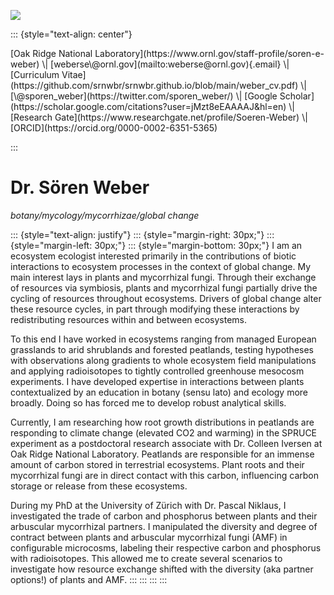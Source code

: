 ![](/Users/5o4/Documents/GitHub/srnwbr.github.io/logo.png)

::: {style="text-align: center"}
<p>[Oak Ridge National Laboratory](https://www.ornl.gov/staff-profile/soren-e-weber) \| [weberse\@ornl.gov](mailto:weberse@ornl.gov){.email} \| [Curriculum Vitae](https://github.com/srnwbr/srnwbr.github.io/blob/main/weber_cv.pdf) \| [\@sporen_weber](https://twitter.com/sporen_weber/) \| [Google Scholar](https://scholar.google.com/citations?user=jMzt8eEAAAAJ&hl=en) \| [Research Gate](https://www.researchgate.net/profile/Soeren-Weber) \| [ORCID](https://orcid.org/0000-0002-6351-5365)</p>
:::

# Dr. Sören Weber

*botany/mycology/mycorrhizae/global change*

::: {style="text-align: justify"}
::: {style="margin-right: 30px;"}
::: {style="margin-left: 30px;"}
::: {style="margin-bottom: 30px;"}
I am an ecosystem ecologist interested primarily in the contributions of biotic interactions to ecosystem processes in the context of global change. My main interest lays in plants and mycorrhizal fungi. Through their exchange of resources via symbiosis, plants and mycorrhizal fungi partially drive the cycling of resources throughout ecosystems. Drivers of global change alter these resource cycles, in part through modifying these interactions by redistributing resources within and between ecosystems.

To this end I have worked in ecosystems ranging from managed European grasslands to arid shrublands and forested peatlands, testing hypotheses with observations along gradients to whole ecosystem field manipulations and applying radioisotopes to tightly controlled greenhouse mesocosm experiments. I have developed expertise in interactions between plants contextualized by an education in botany (sensu lato) and ecology more broadly. Doing so has forced me to develop robust analytical skills.

Currently, I am researching how root growth distributions in peatlands are responding to climate change (elevated CO2 and warming) in the SPRUCE experiment as a postdoctoral research associate with Dr. Colleen Iversen at Oak Ridge National Laboratory. Peatlands are responsible for an immense amount of carbon stored in terrestrial ecosystems. Plant roots and their mycorrhizal fungi are in direct contact with this carbon, influencing carbon storage or release from these ecosystems.

During my PhD at the University of Zürich with Dr. Pascal Niklaus, I investigated the trade of carbon and phosphorus between plants and their arbuscular mycorrhizal partners. I manipulated the diversity and degree of contract between plants and arbuscular mycorrhizal fungi (AMF) in configurable microcosms, labeling their respective carbon and phosphorus with radioisotopes. This allowed me to create several scenarios to investigate how resource exchange shifted with the diversity (aka partner options!) of plants and AMF.
:::
:::
:::
:::
